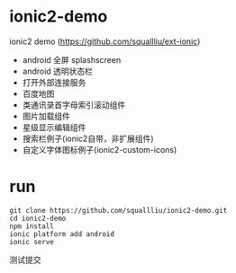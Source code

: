 # ionic2-demo
ionic2 demo (https://github.com/squallliu/ext-ionic)
- android 全屏 splashscreen
- android 透明状态栏
- 打开外部连接服务
- 百度地图
- 类通讯录首字母索引滚动组件
- 图片加载组件
- 星级显示编辑组件
- 搜索栏例子(ionic2自带，非扩展组件)
- 自定义字体图标例子(ionic2-custom-icons)

# run
```
git clone https://github.com/squallliu/ionic2-demo.git
cd ionic2-demo
npm install
ionic platform add android
ionic serve
```

测试提交
